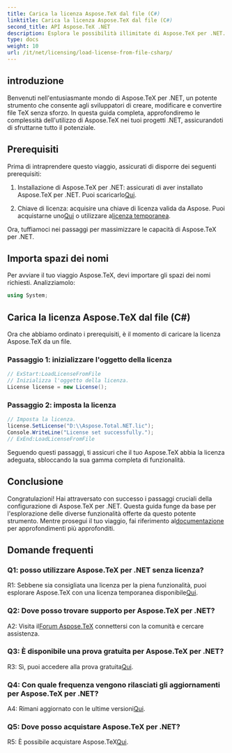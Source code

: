 ```yaml
---
title: Carica la licenza Aspose.TeX dal file (C#)
linktitle: Carica la licenza Aspose.TeX dal file (C#)
second_title: API Aspose.TeX .NET
description: Esplora le possibilità illimitate di Aspose.TeX per .NET. Crea, modifica e converti file TeX senza problemi.
type: docs
weight: 10
url: /it/net/licensing/load-license-from-file-csharp/
---
```

## introduzione

Benvenuti nell'entusiasmante mondo di Aspose.TeX per .NET, un potente strumento che consente agli sviluppatori di creare, modificare e convertire file TeX senza sforzo. In questa guida completa, approfondiremo le complessità dell'utilizzo di Aspose.TeX nei tuoi progetti .NET, assicurandoti di sfruttarne tutto il potenziale.

## Prerequisiti

Prima di intraprendere questo viaggio, assicurati di disporre dei seguenti prerequisiti:

1.  Installazione di Aspose.TeX per .NET: assicurati di aver installato Aspose.TeX per .NET. Puoi scaricarlo[Qui](https://releases.aspose.com/tex/net/).

2.  Chiave di licenza: acquisire una chiave di licenza valida da Aspose. Puoi acquistarne uno[Qui](https://purchase.aspose.com/buy) o utilizzare a[licenza temporanea](https://purchase.aspose.com/temporary-license/).

Ora, tuffiamoci nei passaggi per massimizzare le capacità di Aspose.TeX per .NET.

## Importa spazi dei nomi

Per avviare il tuo viaggio Aspose.TeX, devi importare gli spazi dei nomi richiesti. Analizziamolo:

```csharp
using System;
```

## Carica la licenza Aspose.TeX dal file (C#)

Ora che abbiamo ordinato i prerequisiti, è il momento di caricare la licenza Aspose.TeX da un file.

### Passaggio 1: inizializzare l'oggetto della licenza

```csharp
// ExStart:LoadLicenseFromFile
// Inizializza l'oggetto della licenza.
License license = new License();
```

### Passaggio 2: imposta la licenza

```csharp
// Imposta la licenza.
license.SetLicense("D:\\Aspose.Total.NET.lic");
Console.WriteLine("License set successfully.");
// ExEnd:LoadLicenseFromFile
```

Seguendo questi passaggi, ti assicuri che il tuo Aspose.TeX abbia la licenza adeguata, sbloccando la sua gamma completa di funzionalità.

## Conclusione

 Congratulazioni! Hai attraversato con successo i passaggi cruciali della configurazione di Aspose.TeX per .NET. Questa guida funge da base per l'esplorazione delle diverse funzionalità offerte da questo potente strumento. Mentre prosegui il tuo viaggio, fai riferimento al[documentazione](https://reference.aspose.com/tex/net/) per approfondimenti più approfonditi.

## Domande frequenti

### Q1: posso utilizzare Aspose.TeX per .NET senza licenza?

 R1: Sebbene sia consigliata una licenza per la piena funzionalità, puoi esplorare Aspose.TeX con una licenza temporanea disponibile[Qui](https://purchase.aspose.com/temporary-license/).

### Q2: Dove posso trovare supporto per Aspose.TeX per .NET?

 A2: Visita il[Forum Aspose.TeX](https://forum.aspose.com/c/tex/47) connettersi con la comunità e cercare assistenza.

### Q3: È disponibile una prova gratuita per Aspose.TeX per .NET?

 R3: Sì, puoi accedere alla prova gratuita[Qui](https://releases.aspose.com/).

### Q4: Con quale frequenza vengono rilasciati gli aggiornamenti per Aspose.TeX per .NET?

 A4: Rimani aggiornato con le ultime versioni[Qui](https://releases.aspose.com/tex/net/).

### Q5: Dove posso acquistare Aspose.TeX per .NET?

 R5: È possibile acquistare Aspose.TeX[Qui](https://purchase.aspose.com/buy).